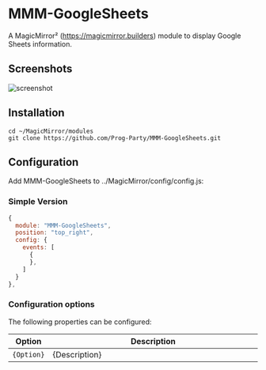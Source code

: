 # MMM-GoogleSheets
A MagicMirror² (https://magicmirror.builders) module to display Google Sheets information.

## Screenshots
![screenshot]()


## Installation
```shell
cd ~/MagicMirror/modules
git clone https://github.com/Prog-Party/MMM-GoogleSheets.git
```

## Configuration
Add MMM-GoogleSheets to ../MagicMirror/config/config.js:

### Simple Version
```javascript
{
  module: "MMM-GoogleSheets",
  position: "top_right",
  config: {
    events: [
      {
      },
    ]
  }
},
```
### Configuration options

The following properties can be configured:


<table width="100%">
	<thead>
		<tr>
			<th>Option</th>
			<th width="100%">Description</th>
		</tr>
	</thead>
	<tbody>
		<tr>
			<td><code>{Option}</code></td>
			<td>{Description}</td>
		</tr>
  </tbody>
</table>  
